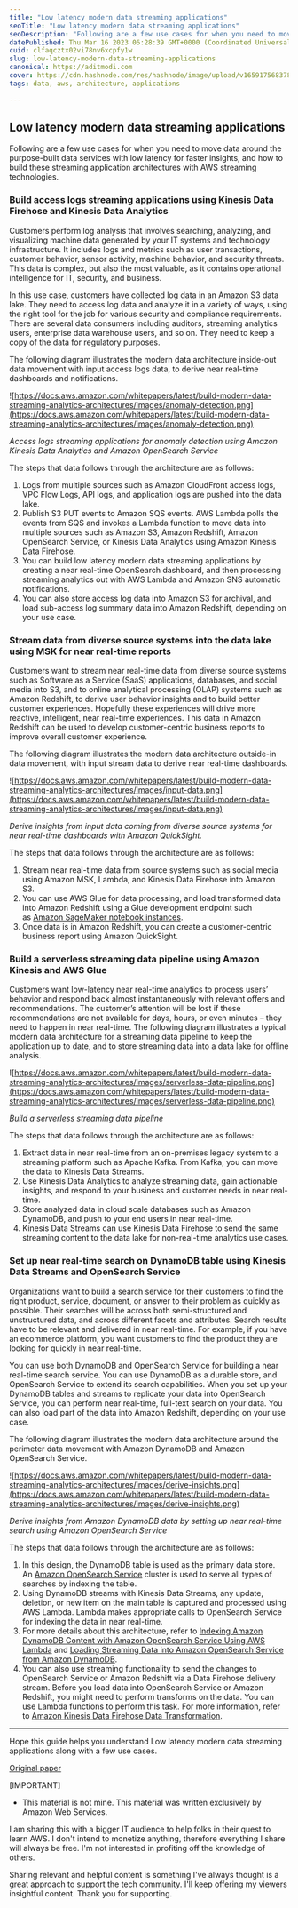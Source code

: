 ```yaml
---
title: "Low latency modern data streaming applications"
seoTitle: "Low latency modern data streaming applications"
seoDescription: "Following are a few use cases for when you need to move data around the purpose-built data services with low latency for faster insights, and how to build t"
datePublished: Thu Mar 16 2023 06:28:39 GMT+0000 (Coordinated Universal Time)
cuid: clfaqcztx02vi78nv6xcpfy1w
slug: low-latency-modern-data-streaming-applications
canonical: https://aditmodi.com
cover: https://cdn.hashnode.com/res/hashnode/image/upload/v1659175683789/vRy09grez.jpg
tags: data, aws, architecture, applications

---
```


## **Low latency modern data streaming applications**

Following are a few use cases for when you need to move data around the purpose-built data services with low latency for faster insights, and how to build these streaming application architectures with AWS streaming technologies.

### **Build access logs streaming applications using Kinesis Data Firehose and Kinesis Data Analytics**

Customers perform log analysis that involves searching, analyzing, and visualizing machine data generated by your IT systems and technology infrastructure. It includes logs and metrics such as user transactions, customer behavior, sensor activity, machine behavior, and security threats. This data is complex, but also the most valuable, as it contains operational intelligence for IT, security, and business.

In this use case, customers have collected log data in an Amazon S3 data lake. They need to access log data and analyze it in a variety of ways, using the right tool for the job for various security and compliance requirements. There are several data consumers including auditors, streaming analytics users, enterprise data warehouse users, and so on. They need to keep a copy of the data for regulatory purposes.

The following diagram illustrates the modern data architecture inside-out data movement with input access logs data, to derive near real-time dashboards and notifications.

![https://docs.aws.amazon.com/whitepapers/latest/build-modern-data-streaming-analytics-architectures/images/anomaly-detection.png](https://docs.aws.amazon.com/whitepapers/latest/build-modern-data-streaming-analytics-architectures/images/anomaly-detection.png)

*Access logs streaming applications for anomaly detection using Amazon Kinesis Data Analytics and Amazon OpenSearch Service*

The steps that data follows through the architecture are as follows:

1. Logs from multiple sources such as Amazon CloudFront access logs, VPC Flow Logs, API logs, and application logs are pushed into the data lake.
2. Publish S3 PUT events to Amazon SQS events. AWS Lambda polls the events from SQS and invokes a Lambda function to move data into multiple sources such as Amazon S3, Amazon Redshift, Amazon OpenSearch Service, or Kinesis Data Analytics using Amazon Kinesis Data Firehose.
3. You can build low latency modern data streaming applications by creating a near real-time OpenSearch dashboard, and then processing streaming analytics out with AWS Lambda and Amazon SNS automatic notifications.
4. You can also store access log data into Amazon S3 for archival, and load sub-access log summary data into Amazon Redshift, depending on your use case.

### **Stream data from diverse source systems into the data lake using MSK for near real-time reports**

Customers want to stream near real-time data from diverse source systems such as Software as a Service (SaaS) applications, databases, and social media into S3, and to online analytical processing (OLAP) systems such as Amazon Redshift, to derive user behavior insights and to build better customer experiences. Hopefully these experiences will drive more reactive, intelligent, near real-time experiences. This data in Amazon Redshift can be used to develop customer-centric business reports to improve overall customer experience.

The following diagram illustrates the modern data architecture outside-in data movement, with input stream data to derive near real-time dashboards.

![https://docs.aws.amazon.com/whitepapers/latest/build-modern-data-streaming-analytics-architectures/images/input-data.png](https://docs.aws.amazon.com/whitepapers/latest/build-modern-data-streaming-analytics-architectures/images/input-data.png)

*Derive insights from input data coming from diverse source systems for near real-time dashboards with Amazon QuickSight.*

The steps that data follows through the architecture are as follows:

1. Stream near real-time data from source systems such as social media using Amazon MSK, Lambda, and Kinesis Data Firehose into Amazon S3.
2. You can use AWS Glue for data processing, and load transformed data into Amazon Redshift using a Glue development endpoint such as [Amazon SageMaker notebook instances](https://docs.aws.amazon.com/sagemaker/latest/dg/nbi.html).
3. Once data is in Amazon Redshift, you can create a customer-centric business report using Amazon QuickSight.

### **Build a serverless streaming data pipeline using Amazon Kinesis and AWS Glue**

Customers want low-latency near real-time analytics to process users’ behavior and respond back almost instantaneously with relevant offers and recommendations. The customer’s attention will be lost if these recommendations are not available for days, hours, or even minutes – they need to happen in near real-time. The following diagram illustrates a typical modern data architecture for a streaming data pipeline to keep the application up to date, and to store streaming data into a data lake for offline analysis.

![https://docs.aws.amazon.com/whitepapers/latest/build-modern-data-streaming-analytics-architectures/images/serverless-data-pipeline.png](https://docs.aws.amazon.com/whitepapers/latest/build-modern-data-streaming-analytics-architectures/images/serverless-data-pipeline.png)

*Build a serverless streaming data pipeline*

The steps that data follows through the architecture are as follows:

1. Extract data in near real-time from an on-premises legacy system to a streaming platform such as Apache Kafka. From Kafka, you can move the data to Kinesis Data Streams.
2. Use Kinesis Data Analytics to analyze streaming data, gain actionable insights, and respond to your business and customer needs in near real-time.
3. Store analyzed data in cloud scale databases such as Amazon DynamoDB, and push to your end users in near real-time.
4. Kinesis Data Streams can use Kinesis Data Firehose to send the same streaming content to the data lake for non-real-time analytics use cases.

### **Set up near real-time search on DynamoDB table using Kinesis Data Streams and OpenSearch Service**

Organizations want to build a search service for their customers to find the right product, service, document, or answer to their problem as quickly as possible. Their searches will be across both semi-structured and unstructured data, and across different facets and attributes. Search results have to be relevant and delivered in near real-time. For example, if you have an ecommerce platform, you want customers to find the product they are looking for quickly in near real-time.

You can use both DynamoDB and OpenSearch Service for building a near real-time search service. You can use DynamoDB as a durable store, and OpenSearch Service to extend its search capabilities. When you set up your DynamoDB tables and streams to replicate your data into OpenSearch Service, you can perform near real-time, full-text search on your data. You can also load part of the data into Amazon Redshift, depending on your use case.

The following diagram illustrates the modern data architecture around the perimeter data movement with Amazon DynamoDB and Amazon OpenSearch Service.

![https://docs.aws.amazon.com/whitepapers/latest/build-modern-data-streaming-analytics-architectures/images/derive-insights.png](https://docs.aws.amazon.com/whitepapers/latest/build-modern-data-streaming-analytics-architectures/images/derive-insights.png)

*Derive insights from Amazon DynamoDB data by setting up near real-time search using Amazon OpenSearch Service*

The steps that data follows through the architecture are as follows:

1. In this design, the DynamoDB table is used as the primary data store. An [Amazon OpenSearch Service](http://aws.amazon.com/elasticsearch-service) cluster is used to serve all types of searches by indexing the table.
2. Using DynamoDB streams with Kinesis Data Streams, any update, deletion, or new item on the main table is captured and processed using AWS Lambda. Lambda makes appropriate calls to OpenSearch Service for indexing the data in near real-time.
3. For more details about this architecture, refer to [Indexing Amazon DynamoDB Content with Amazon OpenSearch Service Using AWS Lambda](http://aws.amazon.com/blogs/compute/indexing-amazon-dynamodb-content-with-amazon-elasticsearch-service-using-aws-lambda/) and [Loading Streaming Data into Amazon OpenSearch Service from Amazon DynamoDB](https://docs.aws.amazon.com/opensearch-service/latest/developerguide/integrations.html#integrations-dynamodb).
4. You can also use streaming functionality to send the changes to OpenSearch Service or Amazon Redshift via a Data Firehose delivery stream. Before you load data into OpenSearch Service or Amazon Redshift, you might need to perform transforms on the data. You can use Lambda functions to perform this task. For more information, refer to [Amazon Kinesis Data Firehose Data Transformation](https://docs.aws.amazon.com/firehose/latest/dev/data-transformation.html).


---

Hope this guide helps you understand Low latency modern data streaming applications along with a few use cases.

[Original paper](https://docs.aws.amazon.com/whitepapers/latest/build-modern-data-streaming-analytics-architectures/build-modern-data-streaming-analytics-architectures.html)

[IMPORTANT]
- This material is not mine. This material was written exclusively by Amazon Web Services.

I am sharing this with a bigger IT audience to help folks in their quest to learn AWS. I don't intend to monetize anything, therefore everything I share will always be free. I'm not interested in profiting off the knowledge of others.

Sharing relevant and helpful content is something I've always thought is a great approach to support the tech community. I'll keep offering my viewers insightful content. Thank you for supporting.

